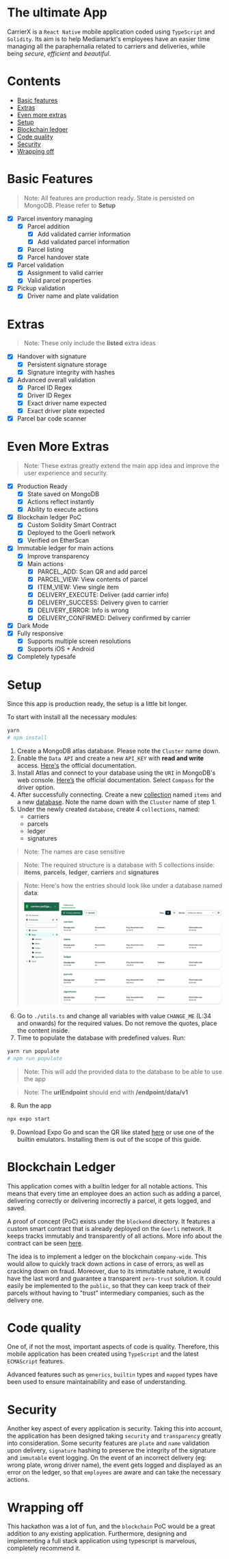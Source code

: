 # The ultimate App

CarrierX is a `React Native` mobile application coded using `TypeScript` and
`Solidity`. Its aim is to help Mediamarkt's employees have an easier time
managing all the paraphernalia related to carriers and deliveries, while being
_secure_, _efficient_ and _beautiful_.

# Contents

- [Basic features](#basic-features)
- [Extras](#extras)
- [Even more extras](#even-more-extras)
- [Setup](#setup)
- [Blockchain ledger](#blockchain-ledger)
- [Code quality](#code-quality)
- [Security](#security)
- [Wrapping off](#wrapping-off)

# Basic Features

> Note: All features are production ready. State is persisted on MongoDB. Please
> refer to **Setup**

- [x] Parcel inventory managing
  - [x] Parcel addition
    - [x] Add validated carrier information
    - [x] Add validated parcel information
  - [x] Parcel listing
  - [x] Parcel handover state
- [x] Parcel validation
  - [x] Assignment to valid carrier
  - [x] Valid parcel properties
- [x] Pickup validation
  - [x] Driver name and plate validation

# Extras

> Note: These only include the **listed** extra ideas

- [x] Handover with signature
  - [x] Persistent signature storage
  - [x] Signature integrity with hashes
- [x] Advanced overall validation
  - [x] Parcel ID Regex
  - [x] Driver ID Regex
  - [x] Exact driver name expected
  - [x] Exact driver plate expected
- [x] Parcel bar code scanner

# Even More Extras

> Note: These extras greatly extend the main app idea and improve the user
> experience and security.

- [x] Production Ready
  - [x] State saved on MongoDB
  - [x] Actions reflect instantly
  - [x] Ability to execute actions
- [x] Blockchain ledger PoC
  - [x] Custom Solidity Smart Contract
  - [x] Deployed to the Goerli network
  - [x] Verified on EtherScan
- [x] Immutable ledger for main actions
  - [x] Improve transparency
  - [x] Main actions
    - [x] PARCEL_ADD: Scan QR and add parcel
    - [x] PARCEL_VIEW: View contents of parcel
    - [x] ITEM_VIEW: View single item
    - [x] DELIVERY_EXECUTE: Deliver (add carrier info)
    - [x] DELIVERY_SUCCESS: Delivery given to carrier
    - [x] DELIVERY_ERROR: Info is wrong
    - [x] DELIVERY_CONFIRMED: Delivery confirmed by carrier
- [x] Dark Mode
- [x] Fully responsive
  - [x] Supports multiple screen resolutions
  - [x] Supports iOS + Android
- [x] Completely typesafe

# Setup

Since this app is production ready, the setup is a little bit longer.

To start with install all the necessary modules:

```sh
yarn
# npm install
```

1. Create a MongoDB atlas database. Please note the `Cluster` name down.
2. Enable the `Data API` and create a new `API_KEY` with **read and write**
   access.
   [Here's](https://www.mongodb.com/docs/atlas/api/data-api/#get-started) the
   official documentation.
3. Install Atlas and connect to your database using the `URI` in MongoDB's web
   console.
   [Here’s](https://www.mongodb.com/docs/atlas/tutorial/connect-to-your-cluster/)
   the official documentation. Select `Compass` for the driver option.
4. After successfully connecting. Create a new
   [collection](https://www.mongodb.com/docs/atlas/atlas-ui/collections/) named
   `items` and a new
   [database](https://www.mongodb.com/docs/atlas/atlas-ui/databases/). Note the
   name down with the `Cluster` name of step 1.
5. Under the newly created `database`, create 4 `collections`, named:
   - carriers
   - parcels
   - ledger
   - signatures

> Note: The names are case sensitive

> Note: The required structure is a database with 5 collections inside:
> **items**, **parcels**, **ledger**, **carriers** and **signatures**

> Note: Here's how the entries should look like under a database named **data**:
>
> ![](/assets/images/mongo.png)

6. Go to `./utils.ts` and change all variables with value `CHANGE_ME` (L:34 and
   onwards) for the required values. Do not remove the quotes, place the content
   inside.
7. Time to populate the database with predefined values. Run:

```sh
yarn run populate
# npm run populate
```

> Note: This will add the provided data to the database to be able to use the
> app

> Note: The **urlEndpoint** should end with **/endpoint/data/v1**

8. Run the app

```sh
npx expo start
```

9. Download Expo Go and scan the QR like stated
   [here](https://docs.expo.dev/workflow/expo-go/) or use one of the builtin
   emulators. Installing them is out of the scope of this guide.

# Blockchain Ledger

This application comes with a builtin ledger for all notable actions. This means
that every time an employee does an action such as adding a parcel, delivering
correctly or delivering incorrectly a parcel, it gets logged, and saved.

A proof of concept (PoC) exists under the `blockend` directory. It features a
custom smart contract that is already deployed on the `Goerli` network. It keeps
tracks immutably and transparently of all actions. More info about the contract
can be seen
[here](https://goerli.etherscan.io/address/0x6206325fc24d09a65864791cC73961beC04fDD92).

The idea is to implement a ledger on the blockchain `company-wide`. This would
allow to quickly track down actions in case of errors, as well as cracking down
on fraud. Moreover, due to its immutable nature, it would have the last word and
guarantee a transparent `zero-trust` solution. It could easily be implemented to
the `public`, so that they can keep track of their parcels without having to
"trust" intermediary companies, such as the delivery one.

# Code quality

One of, if not the most, important aspects of code is quality. Therefore, this
mobile application has been created using `TypeScript` and the latest
`ECMAScript` features.

Advanced features such as `generics`, `builtin` types and `mapped` types have
been used to ensure maintainability and ease of understanding.

# Security

Another key aspect of every application is security. Taking this into account,
the application has been designed taking `security` and `transparency` greatly
into consideration. Some security features are `plate` and `name` validation
upon delivery, `signature` hashing to preserve the integrity of the signature
and `immutable` event logging. On the event of an incorrect delivery (eg: wrong
plate, wrong driver name), the event gets logged and displayed as an error on
the ledger, so that `employees` are aware and can take the necessary actions.

# Wrapping off

This hackathon was a lot of fun, and the `blockchain` PoC would be a great
addition to any existing application. Furthermore, designing and implementing a
full stack application using typescript is marvelous, completely recommend it.
